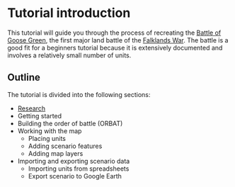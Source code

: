 # Tutorial introduction

This tutorial will guide you through the process of recreating
the [Battle of Goose Green](https://en.wikipedia.org/wiki/Battle_of_Goose_Green), the first major land battle
of the [Falklands War](https://en.wikipedia.org/wiki/Falklands_War). The battle is a good fit for a beginners tutorial because it is extensively documented and involves a relatively small
number of units.

## Outline

The tutorial is divided into the following sections:

- [Research](research.md)
- Getting started
- Building the order of battle (ORBAT)
- Working with the map
  - Placing units
  - Adding scenario features
  - Adding map layers
- Importing and exporting scenario data
  - Importing units from spreadsheets
  - Export scenario to Google Earth
